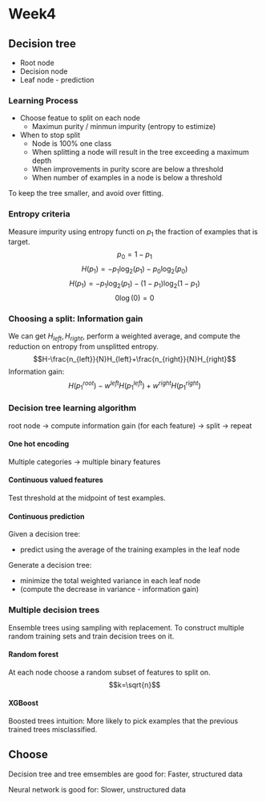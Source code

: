 # Week4
## Decision tree
* Root node
* Decision node
* Leaf node - prediction

### Learning Process
- Choose featue to split on each node
  - Maximun purity / minmun impurity (entropy to estimize)
- When to stop split
    - Node is 100% one class 
    - When splitting a node will result in the tree exceeding a maximum depth
    - When improvements in purity score are below a threshold    
    - When number of examples in a node is below a threshold

To keep the tree smaller, and avoid over fitting.

### Entropy criteria
Measure impurity using entropy functi on
$p_1$ the fraction of examples that is target.
$$p_0=1-p_1$$
$$H(p_1)=-p_1\log_2(p_1)-p_0\log_2(p_0)$$
$$H(p_1)=-p_1\log_2(p_1)-(1-p_1)\log_2(1-p_1)$$
$$0\log(0) = 0$$

### Choosing a split: Information gain
We can get $H_{left}, H_{right}$, perform a weighted average, and compute the reduction on entropy from unsplitted entropy.
$$H-\frac{n_{left}}{N}H_{left}+\frac{n_{right}}{N}H_{right}$$
Information gain:
$$H(p_1^{root})-w^{left}H(p_1^{left})+w^{right}H(p_1^{right})$$

### Decision tree learning algorithm
root node -> compute information gain (for each feature) -> split -> repeat

#### One hot encoding
Multiple categories -> multiple binary features

#### Continuous valued features
Test threshold at the midpoint of test examples.

#### Continuous prediction
Given a decision tree: 
* predict using the average of the training examples in the leaf node

Generate a decision tree:
* minimize the total weighted variance in each leaf node
* (compute the decrease in variance - information gain)

### Multiple decision trees
Ensemble trees using sampling with replacement. To construct multiple random training sets and train decision trees on it.

#### Random forest
At each node choose a random subset of features to split on.
$$k=\sqrt{n}$$

#### XGBoost
Boosted trees intuition:
More likely to pick examples that the previous trained trees misclassified.

## Choose
Decision tree and tree emsembles are good for:
Faster,
structured data

Neural network is good for:
Slower,
unstructured data